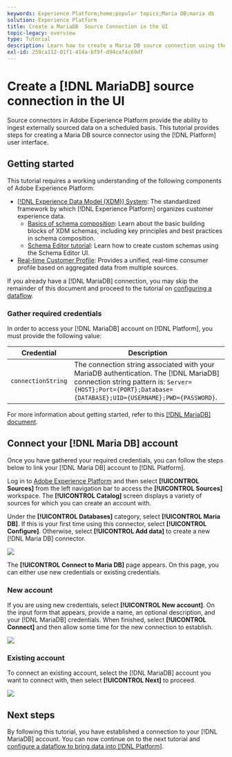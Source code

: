 ```yaml
---
keywords: Experience Platform;home;popular topics;Maria DB;maria db
solution: Experience Platform
title: Create a MariaDB  Source Connection in the UI
topic-legacy: overview
type: Tutorial
description: Learn how to create a Maria DB source connection using the Adobe Experience Platform UI.
exl-id: 259ca112-01f1-414a-bf9f-d94caf4c69df
---
```

# Create a [!DNL MariaDB] source connection in the UI

Source connectors in Adobe Experience Platform provide the ability to ingest externally sourced data on a scheduled basis. This tutorial provides steps for creating a Maria DB source connector using the [!DNL Platform] user interface.

## Getting started

This tutorial requires a working understanding of the following components of Adobe Experience Platform:

*   [[!DNL Experience Data Model (XDM)] System](../../../../../xdm/home.md): The standardized framework by which [!DNL Experience Platform] organizes customer experience data.
    *   [Basics of schema composition](../../../../../xdm/schema/composition.md): Learn about the basic building blocks of XDM schemas, including key principles and best practices in schema composition.
    *   [Schema Editor tutorial](../../../../../xdm/tutorials/create-schema-ui.md): Learn how to create custom schemas using the Schema Editor UI.
*   [Real-time Customer Profile](../../../../../profile/home.md): Provides a unified, real-time consumer profile based on aggregated data from multiple sources.

If you already have a [!DNL MariaDB] connection, you may skip the remainder of this document and proceed to the tutorial on [configuring a dataflow](../../dataflow/databases.md).

### Gather required credentials

In order to access your [!DNL MariaDB] account on [!DNL Platform], you must provide the following value:

| Credential | Description |
| ---------- | ----------- |
| `connectionString` | The connection string associated with your MariaDB authentication. The [!DNL MariaDB] connection string pattern is: `Server={HOST};Port={PORT};Database={DATABASE};UID={USERNAME};PWD={PASSWORD}`. |

For more information about getting started, refer to this [[!DNL MariaDB] document](https://mariadb.com/kb/en/about-mariadb-connector-odbc/).

## Connect your [!DNL Maria DB] account

Once you have gathered your required credentials, you can follow the steps below to link your [!DNL Maria DB] account to [!DNL Platform].

Log in to [Adobe Experience Platform](https://platform.adobe.com) and then select **[!UICONTROL Sources]** from the left navigation bar to access the **[!UICONTROL Sources]** workspace. The **[!UICONTROL Catalog]** screen displays a variety of sources for which you can create an account with.

Under the **[!UICONTROL Databases]** category, select **[!UICONTROL Maria DB]**. If this is your first time using this connector, select **[!UICONTROL Configure]**. Otherwise, select **[!UICONTROL Add data]** to create a new [!DNL Maria DB] connector.

![](../../../../images/tutorials/create/maria-db/catalog.png)

The **[!UICONTROL Connect to Maria DB]** page appears. On this page, you can either use new credentials or existing credentials.

### New account

If you are using new credentials, select **[!UICONTROL New account]**. On the input form that appears, provide  a name, an optional description, and your [!DNL MariaDB] credentials. When finished, select **[!UICONTROL Connect]** and then allow some time for the new connection to establish.

![](../../../../images/tutorials/create/maria-db/new.png)

### Existing account

To connect an existing account, select the [!DNL MariaDB] account you want to connect with, then select **[!UICONTROL Next]** to proceed.

![](../../../../images/tutorials/create/maria-db/existing.png)

## Next steps

By following this tutorial, you have established a connection to your [!DNL MariaDB] account. You can now continue on to the next tutorial and [configure a dataflow to bring data into [!DNL Platform]](../../dataflow/databases.md).
